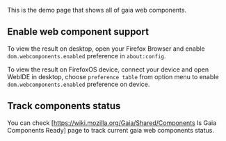 This is the demo page that shows all of gaia web components.

## Enable web component support
To view the result on desktop, open your Firefox Browser and enable `dom.webcomponents.enabled` preference in `about:config`.

To view the result on FirefoxOS device, connect your device and open WebIDE in desktop, choose `preference table` from option menu to enable `dom.webcomponents.enabled` preference on device.

## Track components status

You can check [https://wiki.mozilla.org/Gaia/Shared/Components Is Gaia Components Ready] page to track current gaia web components status.

